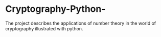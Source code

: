 # Cryptography-Python-
The project describes the applications of number theory in the world of cryptography illustrated with python.
